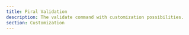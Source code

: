 ```yaml
---
title: Piral Validation
description: The validate command with customization possibilities.
section: Customization
---
```

